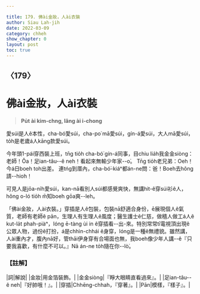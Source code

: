 ```yaml
---

title: 179. 佛ài金妝，人ài衣裝
author: Siau Lah-jih
date: 2022-03-09
category: chheh
show_chapter: 0
layout: post
toc: true
---
```

  
## 〈179〉
# 佛ài金妝，人ài衣裝
>**Pu̍t ài kim-chng, lâng ài i-chong**

愛súi是人ê本性，cha-bó͘愛súi，cha-po͘ mā愛súi，gín-á愛súi，大人mā愛súi，to̍h是老歲á人kāng款愛súi。

今年頭1-pái穿西裝上班，tn̄g tio̍h cha-bó͘ gín-á同事，目chiu lia̍h我金金siòng：老師！Ŏa！足ian-tâu--ê neh！看起來無輸少年家--o͘。
Tn̄g tio̍h老兄弟：Oeh！今á日boeh toh出差。
連tńg到厝內，cha-bó͘-kiáⁿ都án-ne問：爸！Boeh去hông請--hioh！

可見人是jōa-ni̍h愛súi，kan-nā看別人súi都感覺爽快，無講hit-ê穿súi衫ê人，hông o-ló tio̍h m̄知boeh gōa爽--leh。

「佛ài金妝，人ài衣裝。」穿插是人ê包裝，包裝nā舒適合身份，ē展現個人ê氣質，老師有老師ê pān，生理人有生理人ê風度；醫生護士ê仁慈，做穡人做工á人ê kut-la̍t phah-piàⁿ，lóng ē-tàng ùi in ê穿插看--出-來。特別常常tī電視頂出現ê公眾人物，過份ê打扮，á是chhìn-chhái ê身穿，lóng是一種ê無禮貌。雖然講，人ài重內才，腹內nā好，管thāi伊身穿有合場面也無，我boeh像少年人講--ê『只要我喜歡，有什麼不可以。』Nā án-ne to̍h隨在你--lò͘。

### 【註解】

|詞|解說|
|金妝|用金箔裝飾。|
|金金siòng|『睜大眼睛直看過來』。|
|足ian-tâu--ê neh|『好帥哦！』。|
|穿插|Chhēng-chhah，『穿著』。|
|Pān|模樣，『樣子』。|
